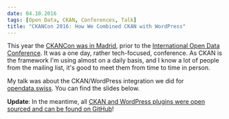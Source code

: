 ```yaml
---
date: 04.10.2016
tags: [Open Data, CKAN, Conferences, Talk]
title: "CKANCon 2016: How We Combined CKAN with WordPress"
---
```


This year the [CKANCon was in Madrid](https://ckan.org/ckancon-2016/), prior to the [International Open Data Conference](http://opendatacon.org/).
It was a one day, rather tech-focused, conference.
As CKAN is the framework I'm using almost on a daily basis, and I know a lot of people from the mailing list, it's good to meet them from time to time in person.

My talk was about the CKAN/WordPress integration we did for [opendata.swiss](https://opendata.swiss). You can find the slides below.

**Update**: In the meantime, all [CKAN and WordPress plugins were open sourced and can be found on GitHub](https://github.com/opendata-swiss)!

<script async class="speakerdeck-embed" data-id="52b0a37c6bb742319e35948755ca59ef" data-ratio="1.77777777777778" src="//speakerdeck.com/assets/embed.js"></script>

